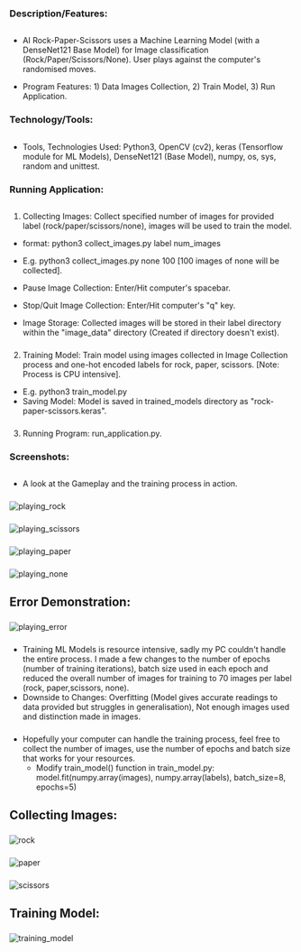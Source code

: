 ### Description/Features:
##
* AI Rock-Paper-Scissors uses a Machine Learning Model (with a DenseNet121 Base Model) for Image classification (Rock/Paper/Scissors/None). User plays against the computer's randomised moves.

* Program Features: 1) Data Images Collection, 2) Train Model, 3) Run Application.
###
### Technology/Tools:
##
* Tools, Technologies Used: Python3, OpenCV (cv2), keras (Tensorflow module for ML Models), DenseNet121 (Base Model), numpy, os, sys, random and unittest.
###
### Running Application:
##
1) Collecting Images: Collect specified number of images for provided label (rock/paper/scissors/none), images will be used to train the model.
  * format: python3 collect_images.py label num_images
  * E.g. python3 collect_images.py none 100 [100 images of none will be collected].

  * Pause Image Collection: Enter/Hit computer's spacebar.
  * Stop/Quit Image Collection: Enter/Hit computer's "q" key.
  * Image Storage: Collected images will be stored in their label directory within the "image_data" directory (Created if directory doesn't exist). 
###
2) Training Model: Train model using images collected in Image Collection process and one-hot encoded labels for rock, paper, scissors. [Note: Process is CPU intensive].
  *  E.g. python3 train_model.py
  *  Saving Model: Model is saved in trained_models directory as "rock-paper-scissors.keras".
###
3) Running Program: run_application.py.
###
### Screenshots:
##
* A look at the Gameplay and the training process in action.
###
![playing_rock](readme_pictures/play_rock.png)
###
![playing_scissors](readme_pictures/play_scissors.png)
###
![playing_paper](readme_pictures/play_paper.png)
###
![playing_none](readme_pictures/play_none.png)
###
###
## Error Demonstration:
###
![playing_error](readme_pictures/play_error.png)
###
* Training ML Models is resource intensive, sadly my PC couldn't handle the entire process. I made a few changes to the number of epochs (number of training iterations), batch size used in each epoch and reduced the overall number of images for training to 70 images per label (rock, paper,scissors, none).
* Downside to Changes: Overfitting (Model gives accurate readings to data provided but struggles in generalisation), Not enough images used and distinction made in images.
###
* Hopefully your computer can handle the training process, feel free to collect the number of images, use the number of epochs and batch size that works for your resources.
  * Modify train_model() function in train_model.py: model.fit(numpy.array(images), numpy.array(labels), batch_size=8, epochs=5)
###
###
###
## Collecting Images:
###
![rock](readme_pictures/collect_rock.png)
###
![paper](readme_pictures/collect_paper.png)
###
![scissors](readme_pictures/collect_scissors.png)
###
## Training Model:
###
![training_model](readme_pictures/train_model.png)
